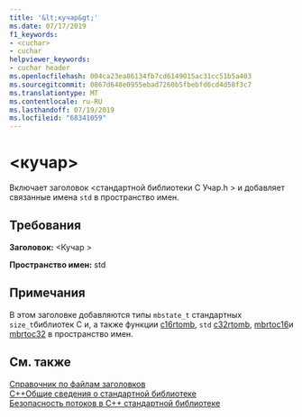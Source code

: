 ```yaml
---
title: '&lt;кучар&gt;'
ms.date: 07/17/2019
f1_keywords:
- <cuchar>
- cuchar
helpviewer_keywords:
- cuchar header
ms.openlocfilehash: 004ca23ea86134fb7cd6149015ac31cc51b5a403
ms.sourcegitcommit: 0867d648e0955ebad7260b5fbebfd6cd4d58f3c7
ms.translationtype: MT
ms.contentlocale: ru-RU
ms.lasthandoff: 07/19/2019
ms.locfileid: "68341059"
---
```

# <a name="ltcuchargt"></a>&lt;кучар&gt;

Включает заголовок \<стандартной библиотеки C Учар.h > и добавляет связанные имена `std` в пространство имен.

## <a name="requirements"></a>Требования

**Заголовок:** \<Кучар >

**Пространство имен:** std

## <a name="remarks"></a>Примечания

В этом заголовке добавляются типы `mbstate_t` стандартных `size_t`библиотек C и, а также функции [c16rtomb](../c-runtime-library/reference/c16rtomb-c32rtomb1.md), `std` [c32rtomb](../c-runtime-library/reference/c16rtomb-c32rtomb1.md), [mbrtoc16](../c-runtime-library/reference/mbrtoc16-mbrtoc323.md)и [mbrtoc32](../c-runtime-library/reference/mbrtoc16-mbrtoc323.md) в пространство имен.

## <a name="see-also"></a>См. также

[Справочник по файлам заголовков](cpp-standard-library-header-files.md)\
[C++Общие сведения о стандартной библиотеке](cpp-standard-library-overview.md)\
[Безопасность потоков в C++ стандартной библиотеке](thread-safety-in-the-cpp-standard-library.md)

